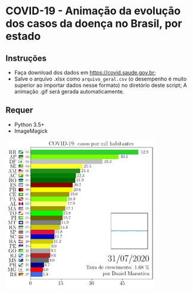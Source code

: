 # COVID-19 - Animação da evolução dos casos da doença no Brasil, por estado

## Instruções
- Faça download dos dados em https://covid.saude.gov.br;
- Salve o arquivo .xlsx como `arquivo_geral.csv` (o desempenho é muito superior ao importar dados nesse formato) no diretório deste script;
A animação .gif será gerada automaticamente.

## Requer 
- Python 3.5+
- ImageMagick

<p align="center"> <img src="example.png" align="left" width="400px"></img> </p>
